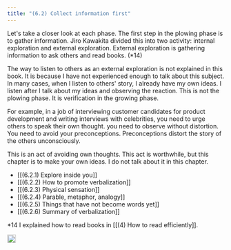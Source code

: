 ```yaml
---
title: "(6.2) Collect information first"
---
```


Let's take a closer look at each phase. The first step in the plowing phase is to gather information. Jiro Kawakita divided this into two activity: internal exploration and external exploration. External exploration is gathering information to ask others and read books. (*14)

The way to listen to others as an external exploration is not explained in this book. It is because I have not experienced enough to talk about this subject. In many cases, when I listen to others' story, I already have my own ideas. I listen after I talk about my ideas and observing the reaction. This is not the plowing phase. It is verification in the growing phase.

For example, in a job of interviewing customer candidates for product development and writing interviews with celebrities, you need to urge others to speak their own thought. you need to observe without distortion. You need to avoid your preconceptions. Preconceptions distort the story of the others unconsciously.

This is an act of avoiding own thoughts. This act is worthwhile, but this chapter is to make your own ideas. I do not talk about it in this chapter.

- [[(6.2.1) Explore inside you]]
- [[(6.2.2) How to promote verbalization]]
- [[(6.2.3) Physical sensation]]
- [[(6.2.4) Parable, metaphor, analogy]]
- [[(6.2.5) Things that have not become words yet]]
- [[(6.2.6) Summary of verbalization]]

*14  I explained how to read books in [[(4) How to read efficiently]].

<img src='https://scrapbox.io/api/pages/nishio/en/icon' alt='en.icon' height="19.5"/>